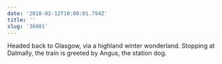 ```yaml
---
date: '2018-02-12T10:00:01.794Z'
title: ''
slug: '36001'
---
```

Headed back to Glasgow, via a highland winter wonderland. Stopping at Dalmally, the train is greeted by Angus, the station dog.
